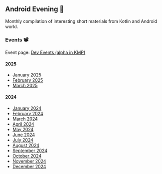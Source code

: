 ## Android Evening 🍿

Monthly compilation of interesting short materials from Kotlin and Android world.

### Events 📽️

Event page: [Dev Events (alpha in KMP)](https://jtlalka.github.io/dev-evening/)

#### 2025
- [January 2025](./events/2025-01.md)
- [February 2025](./events/2025-02.md)
- [March 2025](./events/2025-03.md)

#### 2024
- [January 2024](./events/2024-01.md)
- [February 2024](./events/2024-02.md)
- [March 2024](./events/2024-03.md)
- [April 2024](./events/2024-04.md)
- [May 2024](./events/2024-05.md)
- [June 2024](./events/2024-06.md)
- [July 2024](./events/2024-07.md)
- [August 2024](./events/2024-08.md)
- [September 2024](./events/2024-09.md)
- [October 2024](./events/2024-10.md)
- [November 2024](./events/2024-11.md)
- [December 2024](./events/2024-12.md)
